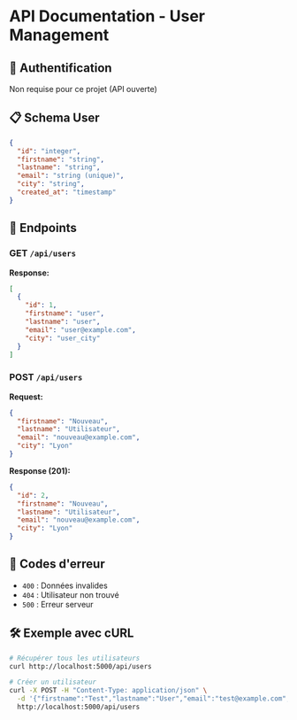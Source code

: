 # API Documentation - User Management

## 🔑 Authentification
Non requise pour ce projet (API ouverte)

## 📋 Schema User
```json
{
  "id": "integer",
  "firstname": "string",
  "lastname": "string",
  "email": "string (unique)",
  "city": "string",
  "created_at": "timestamp"
}
```

## 📌 Endpoints

### GET `/api/users`
**Response:**
```json
[
  {
    "id": 1,
    "firstname": "user",
    "lastname": "user",
    "email": "user@example.com",
    "city": "user_city"
  }
]
```

### POST `/api/users`
**Request:**
```json
{
  "firstname": "Nouveau",
  "lastname": "Utilisateur",
  "email": "nouveau@example.com",
  "city": "Lyon"
}
```

**Response (201):**
```json
{
  "id": 2,
  "firstname": "Nouveau",
  "lastname": "Utilisateur",
  "email": "nouveau@example.com",
  "city": "Lyon"
}
```

## 🚨 Codes d'erreur
- `400` : Données invalides
- `404` : Utilisateur non trouvé
- `500` : Erreur serveur

## 🛠 Exemple avec cURL
```bash
# Récupérer tous les utilisateurs
curl http://localhost:5000/api/users

# Créer un utilisateur
curl -X POST -H "Content-Type: application/json" \
  -d '{"firstname":"Test","lastname":"User","email":"test@example.com","city":"Marseille"}' \
  http://localhost:5000/api/users
```
